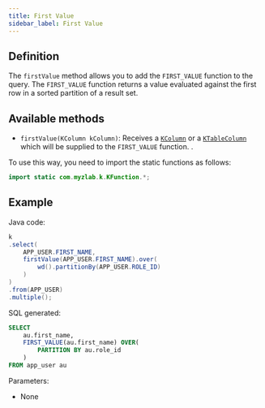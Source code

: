```yaml
---
title: First Value
sidebar_label: First Value
---
```


## Definition

The `firstValue` method allows you to add the `FIRST_VALUE` function to the query. The `FIRST_VALUE` function returns a value evaluated against the first row in a sorted partition of a result set.

## Available methods

- `firstValue(KColumn kColumn)`: Receives a [`KColumn`](/docs/misc/select-list-values#2-kcolumn) or a [`KTableColumn`](/docs/misc/select-list-values#1-ktablecolumn) which will be supplied to the `FIRST_VALUE` function.
.

To use this way, you need to import the static functions as follows:

```java
import static com.myzlab.k.KFunction.*;
```

## Example

Java code:

```java
k
.select(
    APP_USER.FIRST_NAME,
    firstValue(APP_USER.FIRST_NAME).over(
        wd().partitionBy(APP_USER.ROLE_ID)
    )
)
.from(APP_USER)
.multiple();
```

SQL generated:

```sql
SELECT
    au.first_name,
    FIRST_VALUE(au.first_name) OVER(
        PARTITION BY au.role_id
    )
FROM app_user au
```

Parameters:

- None